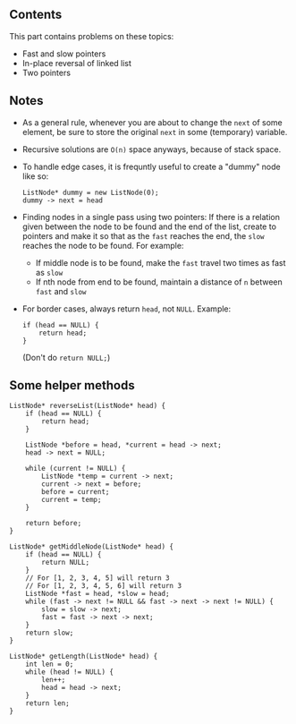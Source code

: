 ## Contents

This part contains problems on these topics:
- Fast and slow pointers
- In-place reversal of linked list
- Two pointers

## Notes

- As a general rule, whenever you are about to change the `next` of some element,
be sure to store the original `next` in some (temporary) variable.
- Recursive solutions are `O(n)` space anyways, because of stack space.
- To handle edge cases, it is frequntly useful to create a "dummy" node like so:
	```
	ListNode* dummy = new ListNode(0);
	dummy -> next = head
	```

- Finding nodes in a single pass using two pointers: If there is a relation given between the node to be found
and the end of the list, create to pointers and make it so that as the `fast` reaches the end, the `slow` reaches
the node to be found. For example:
	- If middle node is to be found, make the `fast` travel two times as fast as `slow`
	- If nth node from end to be found, maintain a distance of `n` between `fast` and `slow`
- For border cases, always return `head`, not `NULL`. Example:
	```
	if (head == NULL) {
		return head;
	}
	```
	(Don't do `return NULL;`)

## Some helper methods

```
ListNode* reverseList(ListNode* head) {
	if (head == NULL) {
		return head;
	}

	ListNode *before = head, *current = head -> next;
	head -> next = NULL;

	while (current != NULL) {
		ListNode *temp = current -> next;
		current -> next = before;
		before = current;
		current = temp;
	}

	return before;
}

ListNode* getMiddleNode(ListNode* head) {
	if (head == NULL) {
		return NULL;
	}
	// For [1, 2, 3, 4, 5] will return 3
    // For [1, 2, 3, 4, 5, 6] will return 3
	ListNode *fast = head, *slow = head;
	while (fast -> next != NULL && fast -> next -> next != NULL) {
		slow = slow -> next;
		fast = fast -> next -> next;
	}
	return slow;
}

ListNode* getLength(ListNode* head) {
	int len = 0;
	while (head != NULL) {
		len++;
		head = head -> next;
	}
	return len;
}
```
